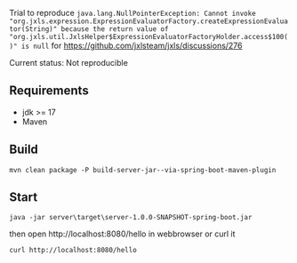 Trial to reproduce `java.lang.NullPointerException: Cannot invoke "org.jxls.expression.ExpressionEvaluatorFactory.createExpressionEvaluator(String)" because the return value of "org.jxls.util.JxlsHelper$ExpressionEvaluatorFactoryHolder.access$100()" is null`
for https://github.com/jxlsteam/jxls/discussions/276

Current status: Not reproducible


## Requirements

- jdk >= 17
- Maven


## Build

```
mvn clean package -P build-server-jar--via-spring-boot-maven-plugin
```

## Start

```
java -jar server\target\server-1.0.0-SNAPSHOT-spring-boot.jar
```

then open http://localhost:8080/hello in webbrowser
or curl it

```
curl http://localhost:8080/hello
```

